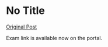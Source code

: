 # No Title

[Original Post](https://discourse.onlinedegree.iitm.ac.in/t/168832/21)

<p>Exam link is available now on the portal.</p>